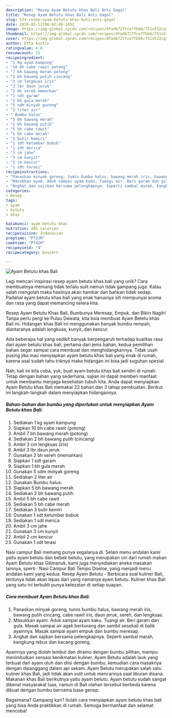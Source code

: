 ```yaml
---
description: "Resep Ayam Betutu khas Bali Anti Gagal"
title: "Resep Ayam Betutu khas Bali Anti Gagal"
slug: 574-resep-ayam-betutu-khas-bali-anti-gagal
date: 2020-05-11T06:02:49.145Z
image: https://img-global.cpcdn.com/recipes/dfadb727fce7fbb6/751x532cq70/ayam-betutu-khas-bali-foto-resep-utama.jpg
thumbnail: https://img-global.cpcdn.com/recipes/dfadb727fce7fbb6/751x532cq70/ayam-betutu-khas-bali-foto-resep-utama.jpg
cover: https://img-global.cpcdn.com/recipes/dfadb727fce7fbb6/751x532cq70/ayam-betutu-khas-bali-foto-resep-utama.jpg
author: Etta Austin
ratingvalue: 4.8
reviewcount: 15
recipeingredient:
- "1 kg ayam kampung"
- "10 bh cabe rawit potong"
- "7 bh bawang merah potong"
- "2 bh bawang putih cincang"
- "3 cm lengkuas iris"
- "3 lbr daun jeruk"
- "2 bh sereh memarkan"
- "1 sdt garam"
- "1 bh gula merah"
- "5 sdm minyak goreng"
- "2 liter air"
- " Bumbu halus"
- "5 bh bawang merah"
- "2 bh bawang putih"
- "5 bh cabe rawit"
- "5 bh cabe merah"
- "3 butir kemiri"
- "1 sdt ketumbar bubuk"
- "1 sdt merica"
- "3 cm jahe"
- "3 cm kunyit"
- "2 cm kencur"
- "1 sdt terasi"
recipeinstructions:
- "Panaskan minyak goreng, tumis bumbu halus, bawang merah iris, bawang putih cincang, cabe rawit iris, daun jeruk, sereh, dan lengkuas."
- "Masukkan ayam. Aduk sampai ayam kaku. Tuangi air. Beri garam dan gula. Masak sampai air agak berkurang dan sambil sesekali di balik ayamnya. Masak sampai ayam empuk dan bumbu meresap."
- "Angkat dan sajikan bersama pelengkapnya. Seperti sambal marah, kangkung rebus dan kacang goreng."
categories:
- Resep
tags:
- ayam
- betutu
- khas

katakunci: ayam betutu khas 
nutrition: 285 calories
recipecuisine: Indonesian
preptime: "PT23M"
cooktime: "PT42M"
recipeyield: "4"
recipecategory: Dessert

---
```



![Ayam Betutu khas Bali](https://img-global.cpcdn.com/recipes/dfadb727fce7fbb6/751x532cq70/ayam-betutu-khas-bali-foto-resep-utama.jpg)

Lagi mencari inspirasi resep ayam betutu khas bali yang unik? Cara membuatnya memang tidak terlalu sulit namun tidak gampang juga. Kalau salah mengolah maka hasilnya akan hambar dan bahkan tidak sedap. Padahal ayam betutu khas bali yang enak harusnya sih mempunyai aroma dan rasa yang dapat memancing selera kita.

Resep Ayam Betutu Khas Bali, Bumbunya Meresap, Empuk, dan Bikin Nagih! Tanpa perlu pergi ke Pulau Dewata, kita bsia membuat Ayam Betetu khas Bali ini. Hidangan khas Bali ini menggunakan banyak bumbu rempah, diantaranya adalah lengkuas, kunyit, dan kencur.

Ada beberapa hal yang sedikit banyak berpengaruh terhadap kualitas rasa dari ayam betutu khas bali, pertama dari jenis bahan, kedua pemilihan bahan segar sampai cara membuat dan menghidangkannya. Tidak usah pusing jika mau menyiapkan ayam betutu khas bali yang enak di rumah, karena asal sudah tahu triknya maka hidangan ini bisa jadi suguhan spesial.


Nah, kali ini kita coba, yuk, buat ayam betutu khas bali sendiri di rumah. Tetap dengan bahan yang sederhana, sajian ini dapat memberi manfaat untuk membantu menjaga kesehatan tubuh kita. Anda dapat menyiapkan Ayam Betutu khas Bali memakai 23 bahan dan 3 tahap pembuatan. Berikut ini langkah-langkah dalam menyiapkan hidangannya.

<!--inarticleads1-->

##### Bahan-bahan dan bumbu yang diperlukan untuk menyiapkan Ayam Betutu khas Bali:

1. Sediakan 1 kg ayam kampung
1. Siapkan 10 bh cabe rawit (potong)
1. Ambil 7 bh bawang merah (potong)
1. Sediakan 2 bh bawang putih (cincang)
1. Ambil 3 cm lengkuas (iris)
1. Ambil 3 lbr daun jeruk
1. Gunakan 2 bh sereh (memarkan)
1. Siapkan 1 sdt garam
1. Siapkan 1 bh gula merah
1. Gunakan 5 sdm minyak goreng
1. Sediakan 2 liter air
1. Gunakan  Bumbu halus:
1. Siapkan 5 bh bawang merah
1. Sediakan 2 bh bawang putih
1. Ambil 5 bh cabe rawit
1. Sediakan 5 bh cabe merah
1. Sediakan 3 butir kemiri
1. Gunakan 1 sdt ketumbar bubuk
1. Sediakan 1 sdt merica
1. Ambil 3 cm jahe
1. Gunakan 3 cm kunyit
1. Ambil 2 cm kencur
1. Gunakan 1 sdt terasi


Nasi campur Bali memang punya segalanya di. Selain menu andalan kami yaitu ayam betutu dan bebek betutu, yang merupakan ciri dari rumah makan Ayam Betutu khas Gilimanuk, kami juga menyediakan aneka masakan lainnya, sperti : Nasi Campur Bali Tempo Doeloe, yang menjadi menu andalan kami yang kedua. Resep Ayam Betutu - Berbicara soal kuliner Bali, tentunya tidak akan lepas dari yang namanya ayam betutu. Kuliner khas Bali yang satu ini terbukti punya kelezatan di setiap suapan. 

<!--inarticleads2-->

##### Cara membuat Ayam Betutu khas Bali:

1. Panaskan minyak goreng, tumis bumbu halus, bawang merah iris, bawang putih cincang, cabe rawit iris, daun jeruk, sereh, dan lengkuas.
1. Masukkan ayam. Aduk sampai ayam kaku. Tuangi air. Beri garam dan gula. Masak sampai air agak berkurang dan sambil sesekali di balik ayamnya. Masak sampai ayam empuk dan bumbu meresap.
1. Angkat dan sajikan bersama pelengkapnya. Seperti sambal marah, kangkung rebus dan kacang goreng.


Ayamnya yang diolah lembut dan diramu dengan bumbu pilihan, mampu menimbulkan sensasi kenikmatan kuliner. Ayam Betutu adalah lauk yang terbuat dari ayam utuh dan diisi dengan bumbu, kemudian cara masaknya dengan dipanggang dalam api sekam. Ayam Betutu merupakan salah satu kuliner khas Bali, jadi tidak akan sulit untuk mencarinya saat liburan disana. Makanan khas Bali berikutnya yaitu ayam betutu. Ayam betutu sudah sangat dikenal masyarakat luas, namun di Bali olahan tersebut berbeda karena dibuat dengan bumbu bernama base genep. 

Bagaimana? Gampang kan? Itulah cara menyiapkan ayam betutu khas bali yang bisa Anda praktikkan di rumah. Semoga bermanfaat dan selamat mencoba!
